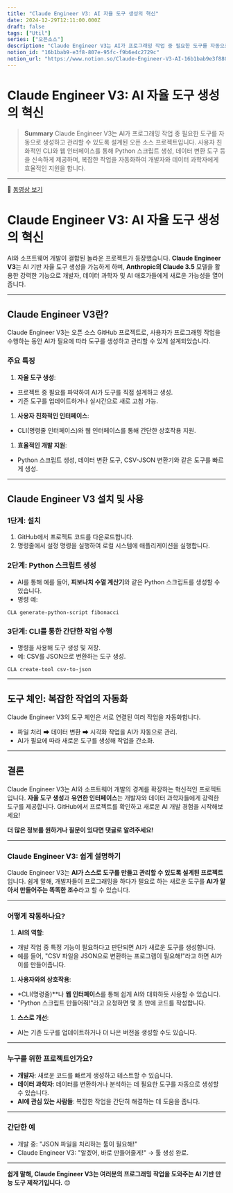 ```yaml
---
title: "Claude Engineer V3: AI 자율 도구 생성의 혁신"
date: 2024-12-29T12:11:00.000Z
draft: false
tags: ["Util"]
series: ["오픈소스"]
description: "Claude Engineer V3는 AI가 프로그래밍 작업 중 필요한 도구를 자동으로 생성하고 관리할 수 있도록 설계된 오픈 소스 프로젝트입니다. 사용자 친화적인 CLI와 웹 인터페이스를 통해 Python 스크립트 생성, 데이터 변환 도구 등을 신속하게 제공하며, 복잡한 작업을 자동화하여 개발자와 데이터 과학자에게 효율적인 지원을 합니다."
notion_id: "16b1bab9-e3f8-807e-95fc-f9b6e4c2729c"
notion_url: "https://www.notion.so/Claude-Engineer-V3-AI-16b1bab9e3f8807e95fcf9b6e4c2729c"
---
```


# Claude Engineer V3: AI 자율 도구 생성의 혁신

> **Summary**
> Claude Engineer V3는 AI가 프로그래밍 작업 중 필요한 도구를 자동으로 생성하고 관리할 수 있도록 설계된 오픈 소스 프로젝트입니다. 사용자 친화적인 CLI와 웹 인터페이스를 통해 Python 스크립트 생성, 데이터 변환 도구 등을 신속하게 제공하며, 복잡한 작업을 자동화하여 개발자와 데이터 과학자에게 효율적인 지원을 합니다.

---

🎥 [동영상 보기](https://www.youtube.com/watch?v=mspXJaWagdw)

# Claude Engineer V3: AI 자율 도구 생성의 혁신

AI와 소프트웨어 개발이 결합된 놀라운 프로젝트가 등장했습니다. **Claude Engineer V3**는 AI 기반 자율 도구 생성을 가능하게 하며, **Anthropic의 Claude 3.5** 모델을 활용한 강력한 기능으로 개발자, 데이터 과학자 및 AI 애호가들에게 새로운 가능성을 열어줍니다.

---

## Claude Engineer V3란?

Claude Engineer V3는 오픈 소스 GitHub 프로젝트로, 사용자가 프로그래밍 작업을 수행하는 동안 AI가 필요에 따라 도구를 생성하고 관리할 수 있게 설계되었습니다.

### 주요 특징

1. **자율 도구 생성**:
  - 프로젝트 중 필요를 파악하여 AI가 도구를 직접 설계하고 생성.
  - 기존 도구를 업데이트하거나 실시간으로 새로 고침 가능.
1. **사용자 친화적인 인터페이스**:
  - CLI(명령줄 인터페이스)와 웹 인터페이스를 통해 간단한 상호작용 지원.
1. **효율적인 개발 지원**:
  - Python 스크립트 생성, 데이터 변환 도구, CSV-JSON 변환기와 같은 도구를 빠르게 생성.
---

## Claude Engineer V3 설치 및 사용

### 1단계: 설치

1. GitHub에서 프로젝트 코드를 다운로드합니다.
1. 명령줄에서 설정 명령을 실행하여 로컬 시스템에 애플리케이션을 실행합니다.
### 2단계: Python 스크립트 생성

- AI를 통해 예를 들어, **피보나치 수열 계산기**와 같은 Python 스크립트를 생성할 수 있습니다.
- 명령 예:
```shell
CLA generate-python-script fibonacci

```

### 3단계: CLI를 통한 간단한 작업 수행

- 명령을 사용해 도구 생성 및 저장.
- 예: CSV를 JSON으로 변환하는 도구 생성.
```shell
CLA create-tool csv-to-json

```

---

## 도구 체인: 복잡한 작업의 자동화

Claude Engineer V3의 도구 체인은 서로 연결된 여러 작업을 자동화합니다.

- 파일 처리 ➡ 데이터 변환 ➡ 시각화 작업을 AI가 자동으로 관리.
- AI가 필요에 따라 새로운 도구를 생성해 작업을 간소화.
---

## 결론

Claude Engineer V3는 AI와 소프트웨어 개발의 경계를 확장하는 혁신적인 프로젝트입니다. **자율 도구 생성**과 **유연한 인터페이스**는 개발자와 데이터 과학자들에게 강력한 도구를 제공합니다. GitHub에서 프로젝트를 확인하고 새로운 AI 개발 경험을 시작해보세요!

**더 많은 정보를 원하거나 질문이 있다면 댓글로 알려주세요!**

---

### Claude Engineer V3: 쉽게 설명하기

Claude Engineer V3는 **AI가 스스로 도구를 만들고 관리할 수 있도록 설계된 프로젝트**입니다. 쉽게 말해, 개발자들이 프로그래밍을 하다가 필요로 하는 새로운 도구를 **AI가 알아서 만들어주는 똑똑한 조수**라고 할 수 있습니다.

---

### 어떻게 작동하나요?

1. **AI의 역할**:
  - 개발 작업 중 특정 기능이 필요하다고 판단되면 AI가 새로운 도구를 생성합니다.
  - 예를 들어, "CSV 파일을 JSON으로 변환하는 프로그램이 필요해!"라고 하면 AI가 이를 만들어줍니다.
1. **사용자와의 상호작용**:
  - *CLI(명령줄)**나 **웹 인터페이스**를 통해 쉽게 AI와 대화하듯 사용할 수 있습니다.
  - "Python 스크립트 만들어줘!"라고 요청하면 몇 초 만에 코드를 작성합니다.
1. **스스로 개선**:
  - AI는 기존 도구를 업데이트하거나 더 나은 버전을 생성할 수도 있습니다.
---

### 누구를 위한 프로젝트인가요?

- **개발자**: 새로운 코드를 빠르게 생성하고 테스트할 수 있습니다.
- **데이터 과학자**: 데이터를 변환하거나 분석하는 데 필요한 도구를 자동으로 생성할 수 있습니다.
- **AI에 관심 있는 사람들**: 복잡한 작업을 간단히 해결하는 데 도움을 줍니다.
---

### 간단한 예

- 개발 중: "JSON 파일을 처리하는 툴이 필요해!"
- Claude Engineer V3: "알겠어, 바로 만들어줄게!" → 툴 생성 완료.
---

**쉽게 말해, Claude Engineer V3는 여러분의 프로그래밍 작업을 도와주는 AI 기반 만능 도구 제작기입니다.** 😊

